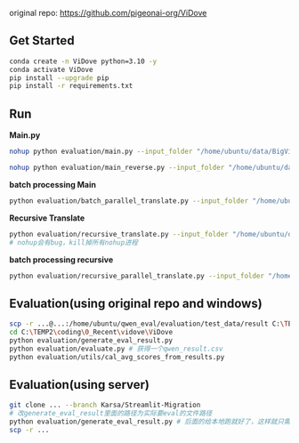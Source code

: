 original repo: https://github.com/pigeonai-org/ViDove

## Get Started

``` bash
conda create -n ViDove python=3.10 -y
conda activate ViDove
pip install --upgrade pip
pip install -r requirements.txt
```


## Run

__Main.py__
``` bash
nohup python evaluation/main.py --input_folder "/home/ubuntu/data/BigVideo-test/test" --output_path "/home/ubuntu/qwen_eval/evaluation/test_data/result" > /home/ubuntu/qwen_eval/output.log --use_audio &
```
``` bash
nohup python evaluation/main_reverse.py --input_folder "/home/ubuntu/data/BigVideo-test/test" --output_path "/home/ubuntu/qwen_eval/evaluation/test_data/result" > /home/ubuntu/qwen_eval/reverse.log --use_audio &
```

__batch processing Main__
```bash
python evaluation/batch_parallel_translate.py --input_folder "/home/ubuntu/data/BigVideo-test/test" --output_path "/home/ubuntu/qwen_eval/evaluation/test_data/result" --shared_model --parallel_workers 10
```

__Recursive Translate__
``` bash
python evaluation/recursive_translate.py --input_folder "/home/ubuntu/data/DoveBench" --output_path "/home/ubuntu/qwen_eval/evaluation/test_data/dovebench_result" --use_audio 
# nohup会有bug，kill掉所有nohup进程
```

__batch processing recursive__
```bash
python evaluation/recursive_parallel_translate.py --input_folder "/home/ubuntu/data/DoveBench" --output_path "/home/ubuntu/qwen_eval/evaluation/test_data/bp_dovebench_result --use_audio --parallel_workers 20 --shared_model

```

## Evaluation(using original repo and windows)
``` bash
scp -r ...@...:/home/ubuntu/qwen_eval/evaluation/test_data/result C:\TEMP2\coding\0_Recent\vidove\ViDove\evaluation\test_data\qwen_results
cd C:\TEMP2\coding\0_Recent\vidove\ViDove
python evaluation/generate_eval_result.py
python evaluation/evaluate.py # 获得一个qwen_result.csv
python evaluation/utils/cal_avg_scores_from_results.py
```

## Evaluation(using server)
``` bash
git clone ... --branch Karsa/Streamlit-Migration
# 改generate_eval_result里面的路径为实际要eval的文件路径
python evaluation/generate_eval_result.py # 后面的给本地跑就好了，这样就只需要改generate_eval_result里面的路径就可以了，不那么麻烦
scp -r ...
```